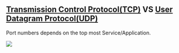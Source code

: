 
## [Transmission Control Protocol(TCP)](https://en.wikipedia.org/wiki/Transmission_Control_Protocol)  VS [User Datagram Protocol(UDP)](https://en.wikipedia.org/wiki/User_Datagram_Protocol)

Port numbers depends on the top most Service/Application.

![](https://www.metered.ca/blog/content/images/2024/10/tcp-vs-udp-1.png)
